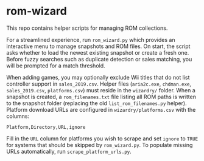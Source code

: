 # rom-wizard

This repo contains helper scripts for managing ROM collections.

For a streamlined experience, run `rom_wizard.py` which provides an
interactive menu to manage snapshots and ROM files.  On start, the
script asks whether to load the newest existing snapshot or create a
fresh one.  Before fuzzy searches such as duplicate detection or sales
matching, you will be prompted for a match threshold.

When adding games, you may optionally exclude Wii titles that do not list controller support in `sales_2019.csv`.
Helper files (`aria2c.exe`, `chdman.exe`, `sales_2019.csv`,
`platforms.csv`) must reside in the `wizardry/` folder.
When a snapshot is created, a `rom_filenames.txt` file listing all
ROM paths is written to the snapshot folder (replacing the old
`list_rom_filenames.py` helper). Platform download URLs are configured in
`wizardry/platforms.csv` with the columns:

```
Platform,Directory,URL,ignore
```

Fill in the `URL` column for platforms you wish to scrape and set
`ignore` to `TRUE` for systems that should be skipped by
`rom_wizard.py`.  To populate missing URLs automatically, run
`scrape_platform_urls.py`.
